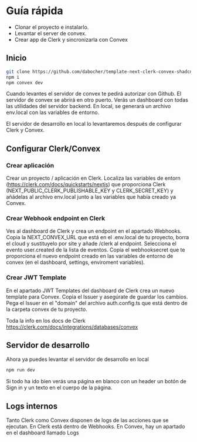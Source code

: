 # Guía rápida

- Clonar el proyecto e instalarlo.
- Levantar el server de convex.
- Crear app de Clerk y sincronizarla con Convex

## Inicio

```bash
git clone https://github.com/dabocher/template-next-clerk-convex-shadcn.git .
npm i
npm convex dev

```

Cuando levantes el servidor de convex te pedirá autorizar con Github. El servidor de convex se abrirá en otro puerto. Verás un dashboard con todas las utilidades del servidor backend. En local, se generará un archivo env.local con las variables de entorno.

El servidor de desarrollo en local lo levantaremos después de configurar Clerk y Convex.

## Configurar Clerk/Convex

### Crear aplicación

Crear un proyecto / aplicación en Clerk. Localiza las variables de entorn (https://clerk.com/docs/quickstarts/nextjs) que proporciona Clerk (NEXT_PUBLIC_CLERK_PUBLISHABLE_KEY y CLERK_SECRET_KEY) y añádelas al archivo env.local junto a las variables que había creado ya Convex.

### Crear Webhook endpoint en Clerk

Ves al dashboard de Clerk y crea un endpoint en el apartado Webhooks. Copia la NEXT_CONVEX_URL que está en el .env.local de tu proyecto, borra el cloud y sustituyelo por site y añade /clerk al endpoint. Selecciona el evento user.created de la lista de eventos. Copia el webhooksecret que te proporciona el nuevo endpoint creado en las variables de entorno de convex (en el dashboard, settings, enviroment variables).

### Crear JWT Template

En el apartado JWT Templates del dashboard de Clerk crea un nuevo template para Convex. Copia el Issuer y asegúrate de guardar los cambios. Pega el Issuer en el "domain" del archivo auth.config.ts que está dentro de la carpeta convex de tu proyecto.

Toda la info en los docs de Clerk https://clerk.com/docs/integrations/databases/convex

## Servidor de desarrollo

Ahora ya puedes levantar el servidor de desarrollo en local

```bash
npm run dev

```

Si todo ha ido bien verás una página en blanco con un header un botón de Sign in y un texto en el cuerpo de la página.

## Logs internos

Tanto Clerk como Convex disponen de logs de las acciones que se ejecutan. En Clerk está dentro de Webhooks. En Convex, hay un apartado en el dashboard llamado Logs
